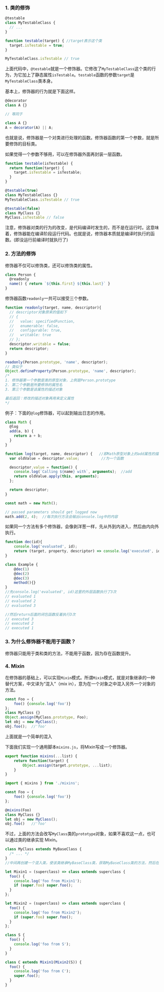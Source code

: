 ### 1. 类的修饰

```javascript
@testable
class MyTestableClass {
  // ...
}

function testable(target) {	//target表示这个类
  target.isTestable = true;
}

MyTestableClass.isTestable // true
```

上面代码中，`@testable`就是一个修饰器。它修改了`MyTestableClass`这个类的行为，为它加上了静态属性`isTestable`。`testable`函数的参数`target`是`MyTestableClass`类本身。

基本上，修饰器的行为就是下面这样。

```javascript
@decorator
class A {}

// 等同于

class A {}
A = decorator(A) || A;
```

也就是说，修饰器是一个对类进行处理的函数。修饰器函数的第一个参数，就是所要修饰的目标类。

如果觉得一个参数不够用，可以在修饰器外面再封装一层函数。

```javascript
function testable(isTestable) {
  return function(target) {
    target.isTestable = isTestable;
  }
}

@testable(true)
class MyTestableClass {}
MyTestableClass.isTestable // true

@testable(false)
class MyClass {}
MyClass.isTestable // false
```

注意，修饰器对类的行为的改变，是代码编译时发生的，而不是在运行时。这意味着，修饰器能在编译阶段运行代码。也就是说，修饰器本质就是编译时执行的函数。(即没运行前编译时就执行了)



### 2. 方法的修饰

修饰器不仅可以修饰类，还可以修饰类的属性。

```javascript
class Person {
  @readonly
  name() { return `${this.first} ${this.last}` }
}
```

修饰器函数`readonly`一共可以接受三个参数。

```javascript
function readonly(target, name, descriptor){
  // descriptor对象原来的值如下
  // {
  //   value: specifiedFunction,
  //   enumerable: false,
  //   configurable: true,
  //   writable: true
  // };
  descriptor.writable = false;
  return descriptor;
}

readonly(Person.prototype, 'name', descriptor);
// 类似于
Object.defineProperty(Person.prototype, 'name', descriptor);
/*
1. 修饰器第一个参数是类的原型对象，上例是Person.prototype
2. 第二个参数是所要修饰的属性名
3. 第三个参数是该属性的描述对象

最后返回：修改的描述对象再用来定义属性
*/
```

例子：下面的`@log`修饰器，可以起到输出日志的作用。

```javascript
class Math {
  @log
  add(a, b) {
    return a + b;
  }
}

function log(target, name, descriptor) {   //即Math原型对象上的add属性的描述对象
  var oldValue = descriptor.value;			//为一个函数

  descriptor.value = function() {
    console.log(`Calling ${name} with`, arguments);  //add
    return oldValue.apply(this, arguments);
  };

  return descriptor;
}

const math = new Math();

// passed parameters should get logged now
math.add(2, 4);  //每次执行方法会输出console.log中的内容
```

如果同一个方法有多个修饰器，会像剥洋葱一样，先从外到内进入，然后由内向外执行。

```javascript
function dec(id){
    console.log('evaluated', id);
    return (target, property, descriptor) => console.log('executed', id);
}

class Example {
    @dec(1)
    @dec(2)
    @dec(3)
    method(){}
}
//先console.log('evaluated', id)这里的外层函数执行了3次
// evaluated 1				
// evaluated 2
// evaluated 3

//然后return后面的闭包函数反着执行3次
// executed 3
// executed 2
// executed 1
```



### 3. 为什么修饰器不能用于函数？

修饰器只能用于类和类的方法，不能用于函数，因为存在函数提升。



### 4. Mixin

在修饰器的基础上，可以实现`Mixin`模式。所谓`Mixin`模式，就是对象继承的一种替代方案，中文译为“混入”（mix in），意为在一个对象之中混入另外一个对象的方法。

```js
const Foo = {
    foo() {console.log('foo')}
};
class MyClass {}
Object.assign(MyClass.prototype, Foo);
let obj = new MyClass();
obj.foo();	//'foo'
```

上面就是一个简单的混入

下面我们实现一个通用脚本`mixins.js`，将Mixin写成一个修饰器。

```js
export function mixins(...list) {
    return function(target) {
        Object.assign(target.prototype, ...list);
    }
}
```

```js
import { mixins } from './mixins';

const Foo = {
    foo() {console.log('foo')}
};

@mixins(Foo)
class MyClass {}
let obj = new MyClass();
obj.foo()	//'foo'
```

不过，上面的方法会改写`MyClass`类的`prototype`对象，如果不喜欢这一点，也可以通过类的继承实现 Mixin。

```javascript
class MyClass extends MyBaseClass {
  /* ... */
}
//中间再创建一个混入类，使该类继承MyBaseClass类，获取MyBaseClass类的方法，然后在该类上定义你想要的方法，然后MyClass继承该类
```

```javascript
let Mixin1 = (superclass) => class extends superclass {
  foo() {
    console.log('foo from Mixin1');
    if (super.foo) super.foo();
  }
};

let Mixin2 = (superclass) => class extends superclass {
  foo() {
    console.log('foo from Mixin2');
    if (super.foo) super.foo();
  }
};

class S {
  foo() {
    console.log('foo from S');
  }
}

class C extends Mixin1(Mixin2(S)) {
  foo() {
    console.log('foo from C');
    super.foo();
  }
}
```